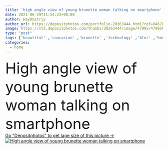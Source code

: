 ```yaml
---
title: 'high angle view of young brunette woman talking on smartphone'
date: 2021-06-29T11:54:23+00:00
author: HayDmitriy
author_url: https://depositphotos.com/portfolio-20363444.html?ref=64678756
image: https://st2.depositphotos.com/thumbs/20363444/image/47995/479950828/api_thumb_450.jpg?forcejpeg=true
type: "post"
tags: ['beautiful' ,'caucasian' ,'brunette' ,'technology' ,'blur' ,'home' ,'hold' ,'woman' ,'call' ,'cellphone' ,'communication' ,'conversation' ,'device' ,'mobile' ,'phone' ,'talk' ,'indoors' ,'attractive' ,'use' ,'smartphone' ,'High Angle View' ,'copy space' ,'one person' ,'young adult' ]
categories: 
  - home
---
```

<div aling="center">
            <font size="60"> High angle view of young brunette woman talking on smartphone</font>   
</div>
<div>
    <a href='https://st2.depositphotos.com/thumbs/20363444/image/47995/479950828/api_thumb_450.jpg?forcejpeg=true?ref=64678756' target=_blank > Go "Depositphotos" to get lage size of this picture ->
        <img href='https://st2.depositphotos.com/thumbs/20363444/image/47995/479950828/api_thumb_450.jpg?forcejpeg=true?ref=64678756' src='https://st2.depositphotos.com/20363444/47995/i/950/depositphotos_479950828-stock-photo-high-angle-view-young-brunette.jpg?forcejpeg=true' alt='High angle view of young brunette woman talking on smartphone' >
    </a>
</div>
